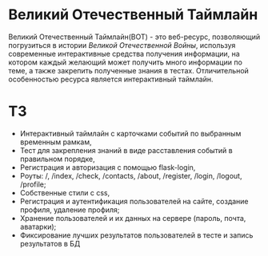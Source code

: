 <h1>Великий Отечественный Таймлайн</h1>
<p>Великий Отечественный Таймлайн(ВОТ) - это веб-ресурс, позволяющий погрузиться в истории <i>Великой Отечественной Войны</i>, используя современные интерактивные средства получения информации,
  на котором каждый желающий может получить много информации по теме, 
а также закрепить полученные знания в тестах. Отличительной особенностью ресурса является интерактивный таймлайн.</p>

<h1>ТЗ</h1>
<ul>
  <li>Интерактивный таймлайн с карточками событий по выбранным временным рамкам,</li>
  <li>Тест для закрепления знаний в виде расставления событий в правильном порядке,</li>
  <li>Регистрация и авторизация с помощью flask-login,</li>
  <li>Роуты: /, /index, /check, /contacts, /about, /register, /login, /logout, /profile;</li>
  <li>Собственные стили с css,</li>
  <li>Регистрация и аутентификация пользователей на сайте, создание профиля, удаление профиля;</li>
  <li>Хранение пользователей и их данных на сервере (пароль, почта, аватарки);</li>
  <li>Фиксирование лучших результатов пользователей в тесте и запись результатов в БД</li>
  
</ul>
